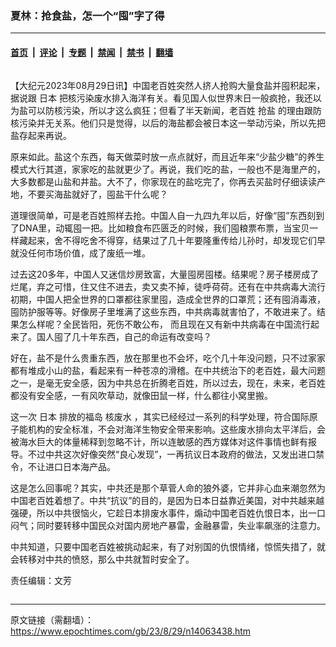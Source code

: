 ### 夏林：抢食盐，怎一个“囤”字了得

---

#### [首页](../../../..?n14063438) &nbsp;|&nbsp; [评论](../../../../../epoch-comment?n14063438) &nbsp;|&nbsp; [专题](../../../../../epoch-special?n14063438) &nbsp;|&nbsp; [禁闻](../../../../../epoch-news?n14063438) &nbsp;|&nbsp; [禁书](../../../../../books?n14063438) &nbsp;|&nbsp; [翻墙](https://github.com/gfw-breaker/nogfw/blob/master/README.md?n14063438)


<div class="column" id="artbody" itemprop="articleBody">
 <!-- article content begin -->
 <p>
  【大纪元2023年08月29日讯】中国老百姓突然人挤人抢购大量食盐并囤积起来，据说跟
  <ok href="https://www.epochtimes.com/gb/tag/%E6%97%A5%E6%9C%AC.html">
   日本
  </ok>
  把核污染废水排入海洋有关。看见国人似世界末日一般疯抢，我还以为盐可以防核污染，所以才这么疯狂；但看了半天新闻，老百姓
  <ok href="https://www.epochtimes.com/gb/tag/%E6%8A%A2%E7%9B%90.html">
   抢盐
  </ok>
  的理由跟防核污染并无关系。他们只是觉得，以后的海盐都会被日本这一举动污染，所以先把盐存起来再说。
 </p>
 <p>
  原来如此。盐这个东西，每天做菜时放一点点就好，而且近年来“少盐少糖”的养生模式大行其道，家家吃的盐就更少了。再说，我们吃的盐，一般也不是海里产的，大多数都是山盐和井盐。大不了，你家现在的盐吃完了，你再去买盐时仔细读读产地，不要买海盐就好了，囤盐干什么呢？
 </p>
 <p>
  道理很简单，可是老百姓照样去抢。中国人自一九四九年以后，好像“囤”东西刻到了DNA里，动辄囤一把。比如粮食布匹匮乏的时候，我们囤粮票布票，当宝贝一样藏起来，舍不得吃舍不得穿，结果过了几十年要隆重传给儿孙时，却发现它们早就没任何市场价值，成了废纸一堆。
 </p>
 <p>
  过去这20多年，中国人又迷信炒房致富，大量囤房囤楼。结果呢？房子楼房成了烂尾，弃之可惜，住又住不进去，卖又卖不掉，徒呼荷荷。还有在中共病毒大流行初期，中国人把全世界的口罩都往家里囤，造成全世界的口罩荒；还有囤消毒液，囤防护服等等。好像房子里堆满了这些东西，中共病毒就害怕了，不敢进来了。结果怎么样呢？全民皆阳，死伤不敢公布， 而且现在又有新中共病毒在中国流行起来了。国人囤了几十年东西，自己的命运有改变吗？
 </p>
 <p>
  好在，盐不是什么贵重东西，放在那里也不会坏，吃个几十年没问题，只不过家家都有堆成小山的盐，看起来有一种苍凉的滑稽。在中共统治下的老百姓，最大问题之一，是毫无安全感，因为中共总在折腾老百姓，所以过去，现在，未来，老百姓都没有安全感，一有风吹草动，就像田鼠一样，什么都往小窝里搬。
 </p>
 <p>
  这一次
  <ok href="https://www.epochtimes.com/gb/tag/%E6%97%A5%E6%9C%AC.html">
   日本
  </ok>
  排放的福岛
  <ok href="https://www.epochtimes.com/gb/tag/%E6%A0%B8%E5%BA%9F%E6%B0%B4.html">
   核废水
  </ok>
  ，其实已经经过一系列的科学处理，符合国际原子能机构的安全标准，不会对海洋生物安全带来影响。这些废水排向太平洋后，会被海水巨大的体量稀释到忽略不计，所以连敏感的西方媒体对这件事情也鲜有报导。不过中共这次好像突然“良心发现”，一再抗议日本政府的做法，又发出进口禁令，不让进口日本海产品。
 </p>
 <p>
  这是怎么回事呢？其实，中共还是那个草菅人命的狼外婆，它并非心血来潮忽然为中国老百姓着想了。中共“抗议”的目的，是因为日本日益靠近美国，对中共越来越强硬，所以中共很恼火，它趁日本排废水事件，煽动中国老百姓仇恨日本，出一口闷气；同时要转移中国民众对国内房地产暴雷，金融暴雷，失业率飙涨的注意力。
 </p>
 <p>
  中共知道，只要中国老百姓被挑动起来，有了对别国的仇恨情绪，惊慌失措了，就会转移对中共的愤怒，那么中共就暂时安全了。
 </p>
 <p>
  责任编辑：文芳
 </p>
 <!-- article content end -->
</div>


---

原文链接（需翻墙）：https://www.epochtimes.com/gb/23/8/29/n14063438.htm
